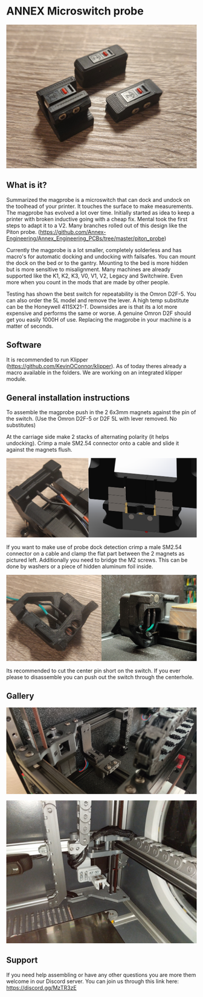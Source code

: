 # ANNEX Microswitch probe

![picture](Images/Evolution.jpg)

## What is it?
Summarized the magprobe is a microswitch that can dock and undock on the toolhead of your printer. It touches the surface to make measurements. The magprobe has evolved a lot over time. Initially started as idea to keep a printer with broken inductive going with a cheap fix. Mental took the first steps to adapt it to a V2. Many branches rolled out of this design like the Piton probe. (https://github.com/Annex-Engineering/Annex_Engineering_PCBs/tree/master/piton_probe)

Currently the magprobe is a lot smaller, completely solderless and has macro's for automatic docking and undocking with failsafes. You can mount the dock on the bed or to the gantry. Mounting to the bed is more hidden but is more sensitive to misalignment. Many machines are already supported like the K1, K2, K3, V0, V1, V2, Legacy and Switchwire. Even more when you count in the mods that are made by other people.

Testing has shown the best switch for repeatability is the Omron D2F-5. You can also order the 5L model and remove the lever. A high temp substitute can be the Honeywell 411SX21-T. Downsides are is that its a lot more expensive and performs the same or worse. A genuine Omron D2F should get you easily 1000H of use. Replacing the magprobe in your machine is a matter of seconds.

## Software
It is recommended to run Klipper (https://github.com/KevinOConnor/klipper). As of today theres already a macro available in the folders. We are working on an integrated klipper module.

## General installation instructions
To assemble the magprobe push in the 2 6x3mm magnets against the pin of the switch. (Use the Omron D2F-5 or D2F 5L with lever removed. No substitutes) 

At the carriage side make 2 stacks of alternating polarity (it helps undocking). Crimp a male SM2.54 connector onto a cable and slide it against the magnets flush.

![picture](Images/Instructions.png)

If you want to make use of probe dock detection crimp a male SM2.54 connector on a cable and clamp the flat part between the 2 magnets as pictured left. Additionally you need to bridge the M2 screws. This can be done by washers or a piece of hidden aluminum foil inside.

![picture](Images/Instructions_2.png)


Its recommended to cut the center pin short on the switch. If you ever please to disassemble you can push out the switch through the centerhole.


## Gallery
![picture](Images/Gallery_1.jpg)

![picture](Images/Gallery_2.jpg)

## Support
If you need help assembling or have any other questions you are more them welcome in our Discord server. You can join us through this link here: https://discord.gg/MzTR3zE



